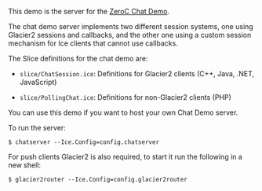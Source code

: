 This demo is the server for the [ZeroC Chat Demo](https://zeroc.com/chat/index.html).

The chat demo server implements two different session systems, one
using Glacier2 sessions and callbacks, and the other one using a
custom session mechanism for Ice clients that cannot use callbacks.

The Slice definitions for the chat demo are:

- `slice/ChatSession.ice`: Definitions for Glacier2 clients (C++, Java, .NET, JavaScript)

- `slice/PollingChat.ice`: Definitions for non-Glacier2 clients (PHP)

You can use this demo if you want to host your own Chat Demo server.

To run the server:

```
$ chatserver --Ice.Config=config.chatserver
```

For push clients Glacier2 is also required, to start it run the following in a 
new shell:

```
$ glacier2router --Ice.Config=config.glacier2router
```
